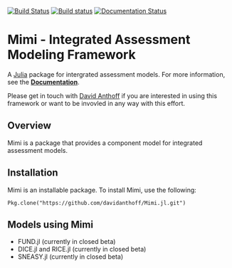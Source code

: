 [![Build Status](https://travis-ci.org/davidanthoff/Mimi.jl.svg?branch=master)](https://travis-ci.org/davidanthoff/Mimi.jl)
[![Build status](https://ci.appveyor.com/api/projects/status/ppdbe3p1lfh4c2jl?svg=true)](https://ci.appveyor.com/project/davidanthoff/mimi-jl)
[![Documentation Status](https://readthedocs.org/projects/mimi/badge/?version=latest)](https://readthedocs.org/projects/mimi/?badge=latest)

# Mimi - Integrated Assessment Modeling Framework

A [Julia](http://julialang.org) package for intergrated assessment models. For more information, see the **[Documentation](http://mimi.readthedocs.org/en/latest/)**.

Please get in touch with [David Anthoff](http://www.david-anthoff.com) if you are interested in using this framework or want to be invovled in any way with this effort.

## Overview

Mimi is a package that provides a component model for integrated assessment models.

## Installation

Mimi is an installable package. To install Mimi, use the following:

````
Pkg.clone("https://github.com/davidanthoff/Mimi.jl.git")
````

## Models using Mimi

* FUND.jl (currently in closed beta)
* DICE.jl and RICE.jl (currently in closed beta)
* SNEASY.jl (currently in closed beta)
